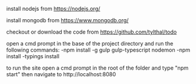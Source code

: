 install nodejs from https://nodejs.org/

install mongodb from https://www.mongodb.org/

checkout or download the code from https://github.com/tylthal/todo

open a cmd prompt in the base of the project directory and run the following commands:
-npm install -g gulp gulp-typescript nodemon
-npm install
-typings install

to run the site open a cmd prompt in the root of the folder and type "npm start"
then navigate to http://localhost:8080
